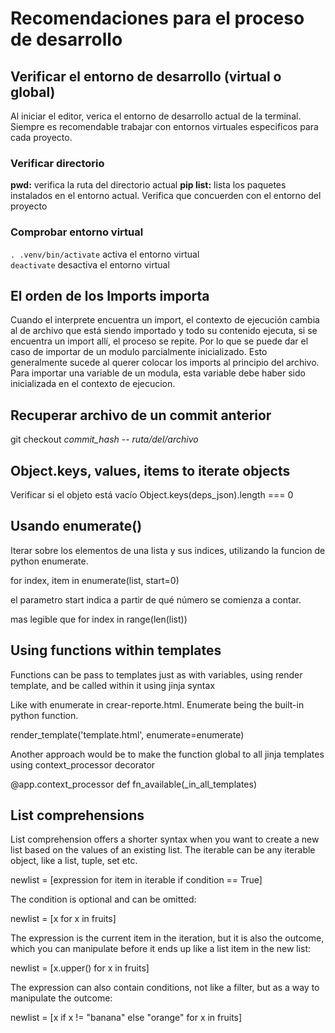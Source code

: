# Recomendaciones para el proceso de desarrollo

## Verificar el entorno de desarrollo (virtual o global)
Al iniciar el editor, verica el entorno de desarrollo actual de la terminal. Siempre es recomendable trabajar con entornos virtuales especificos para cada proyecto.

### Verificar directorio
**pwd:** verifica la ruta del directorio actual
**pip list:** lista los paquetes instalados en el entorno actual. Verifica que concuerden con el entorno del proyecto

### Comprobar entorno virtual
`. .venv/bin/activate` activa el entorno virtual  
`deactivate` desactiva el entorno virtual  


## El orden de los Imports importa
Cuando el interprete encuentra un import, el contexto de ejecución cambia al de archivo que está siendo importado y todo su contenido ejecuta, si se encuentra un import allí, el proceso se repite. Por lo que se puede dar el caso de importar de un modulo parcialmente inicializado. Esto generalmente sucede al querer colocar los imports al principio del archivo. Para importar una variable de un modula, esta variable debe haber sido inicializada en el contexto de ejecucion.

## Recuperar archivo de un commit anterior
git checkout *commit_hash* -- *ruta/del/archivo*

## Object.keys, values, items to iterate objects
Verificar si el objeto está vacío Object.keys(deps_json).length === 0

## Usando enumerate()
Iterar sobre los elementos de una lista y sus indices, utilizando la funcion de python enumerate.

for index, item in enumerate(list, start=0)

el parametro start indica a partir de qué número se comienza a contar.

mas legible que for index in range(len(list))

## Using functions within templates
Functions can be pass to templates just as with variables, using render template, and be called within it using jinja syntax

Like with enumerate in crear-reporte.html. Enumerate being the built-in python function.

render_template('template.html', enumerate=enumerate)

Another approach would be to make the function global to all jinja templates using context_processor decorator

@app.context_processor
def fn_available(_in_all_templates)


## List comprehensions
List comprehension offers a shorter syntax when you want to create a new list based on the values of an existing list.
The iterable can be any iterable object, like a list, tuple, set etc. 

newlist = [expression for item in iterable if condition == True]

The condition is optional and can be omitted:

newlist = [x for x in fruits]

The expression is the current item in the iteration, but it is also the outcome, which you can manipulate before it ends up like a list item in the new list:

newlist = [x.upper() for x in fruits]

The expression can also contain conditions, not like a filter, but as a way to manipulate the outcome:

newlist = [x if x != "banana" else "orange" for x in fruits]